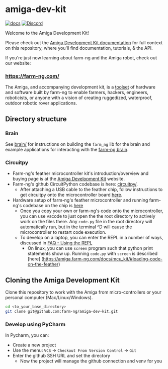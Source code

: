 # amiga-dev-kit

[![docs](https://github.com/farm-ng/amiga-dev-kit/actions/workflows/pages/pages-build-deployment/badge.svg)](https://github.com/farm-ng/amiga-dev-kit/actions/workflows/pages/pages-build-deployment)
[![Discord](https://badgen.net/badge/icon/discord?icon=discord&label)](https://discord.gg/YTCyGsEtBU)

Welcome to the Amiga Development Kit!

Please check out the [Amiga Development Kit documentation](https://farm-ng.github.io/amiga-dev-kit/) for full context on
this repository, where you'll find documentation, tutorials, &
the API.

If you're just now learning about farm-ng and the Amiga robot,
check out our website:

### <https://farm-ng.com/>

The Amiga, and accompanying development kit, is a [toolset](https://farm-ng.com/collections/amiga-attachments) of hardware
and software built by farm-ng to enable farmers, hackers,
engineers, roboticists, or anyone with a vision of creating
ruggedized, waterproof, outdoor robotic rover applications.

## Directory structure

### Brain

See [brain/](/brain/) for instructions on building the `farm_ng`
lib for the brain and example applications for interacting with
the [farm-ng brain](https://farm-ng.github.io/amiga-dev-kit/docs/brain/).

### Circuitpy

* Farm-ng's feather microcontroller kit's introduction/overview
and buying page is at the
[Amiga Development Kit](https://farm-ng.github.io/amiga-dev-kit)
website.
* Farm-ng's github CircuitPython codebase is here: [circuitpy/](/circuitpy/).
  * After attaching a USB cable to the feather chip, follow
  instructions to get circuitpy onto the microcontroller board
  [here](https://amiga.farm-ng.com/docs/mcu_kit/#loading-code-on-the-feather).
* Hardware setup of farm-ng's feather microcontroller and running
farm-ng's codebase on the chip is [here](https://amiga.farm-ng.com/docs/mcu_kit/)
  * Once you copy your own or farm-ng's code onto the
  microcontroller, you can use vscode to just open the the root
  directory to actively work on the files there. Any `code.py`
  file in the root directory will automatically run, but in the
  terminal ^D will cause the microcontroller to restart code
  execution.
  * To develop on a laptop, you can enter the REPL in a number of
  ways, discussed in [FAQ - Using the REPL](https://amiga.farm-ng.com/docs/reference/faq#using-the-repl)
    * On linux, you can use `screen` program such that python
    print statements show up. Running `code.py` with `screen` is
    described [here]
      (<https://amiga.farm-ng.com/docs/mcu_kit/#loading-code-on-the-feather>)

## Cloning the Amiga Development Kit

Clone this repository to work with the Amiga from
micro-controllers or your personal computer (Mac/Linux/Windows).

```bash
cd <to_your_base_directory>
git clone git@github.com:farm-ng/amiga-dev-kit.git
```

### Develop using PyCharm

In Pycharm, you can:

* Create a new project
* Use the menu: `VCS` -> `Checkout From Version Control` -> `Git`
* Enter the github SSH URL and set the directory
  * Now the project will manage the github connection and venv
  for you

